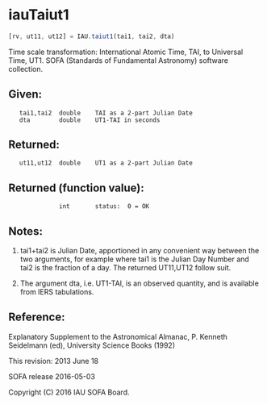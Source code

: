 # iauTaiut1

```js
[rv, ut11, ut12] = IAU.taiut1(tai1, tai2, dta)
```

Time scale transformation:  International Atomic Time, TAI, to
Universal Time, UT1.
SOFA (Standards of Fundamental Astronomy) software collection.


## Given:
```
   tai1,tai2  double    TAI as a 2-part Julian Date
   dta        double    UT1-TAI in seconds
```

## Returned:
```
   ut11,ut12  double    UT1 as a 2-part Julian Date
```

## Returned (function value):
```
              int       status:  0 = OK
```

## Notes:

1) tai1+tai2 is Julian Date, apportioned in any convenient way
   between the two arguments, for example where tai1 is the Julian
   Day Number and tai2 is the fraction of a day.  The returned
   UT11,UT12 follow suit.

2) The argument dta, i.e. UT1-TAI, is an observed quantity, and is
   available from IERS tabulations.

## Reference:

   Explanatory Supplement to the Astronomical Almanac,
   P. Kenneth Seidelmann (ed), University Science Books (1992)

This revision:  2013 June 18

SOFA release 2016-05-03

Copyright (C) 2016 IAU SOFA Board.